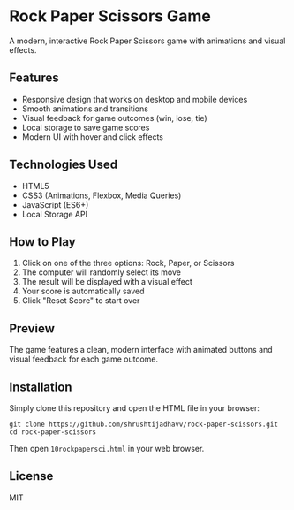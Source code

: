 # Rock Paper Scissors Game

A modern, interactive Rock Paper Scissors game with animations and visual effects.

## Features

- Responsive design that works on desktop and mobile devices
- Smooth animations and transitions
- Visual feedback for game outcomes (win, lose, tie)
- Local storage to save game scores
- Modern UI with hover and click effects

## Technologies Used

- HTML5
- CSS3 (Animations, Flexbox, Media Queries)
- JavaScript (ES6+)
- Local Storage API

## How to Play

1. Click on one of the three options: Rock, Paper, or Scissors
2. The computer will randomly select its move
3. The result will be displayed with a visual effect
4. Your score is automatically saved
5. Click "Reset Score" to start over

## Preview

The game features a clean, modern interface with animated buttons and visual feedback for each game outcome.

## Installation

Simply clone this repository and open the HTML file in your browser:

```
git clone https://github.com/shrushtijadhavv/rock-paper-scissors.git
cd rock-paper-scissors
```

Then open `10rockpapersci.html` in your web browser.

## License

MIT 
